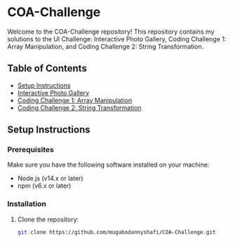 # COA-Challenge

Welcome to the COA-Challenge repository! This repository contains my solutions to the UI Challenge: Interactive Photo Gallery, Coding Challenge 1: Array Manipulation, and Coding Challenge 2: String Transformation.

## Table of Contents
- [Setup Instructions](#setup-instructions)
- [Interactive Photo Gallery](#interactive-photo-gallery)
- [Coding Challenge 1: Array Manipulation](#coding-challenge-1-array-manipulation)
- [Coding Challenge 2: String Transformation](#coding-challenge-2-string-transformation)

## Setup Instructions

### Prerequisites
Make sure you have the following software installed on your machine:
- Node.js (v14.x or later)
- npm (v6.x or later)

### Installation
1. Clone the repository:
   ```bash
   git clone https://github.com/mugabodannyshafi/COA-Challenge.git